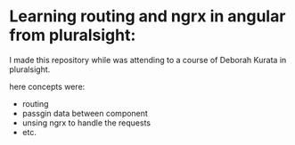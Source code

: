 # Learning routing and ngrx in angular from pluralsight:

I made this repository while was attending to a course of Deborah Kurata in pluralsight. 

here concepts were:
* routing
* passgin data between component
* unsing ngrx to handle the requests
* etc.


